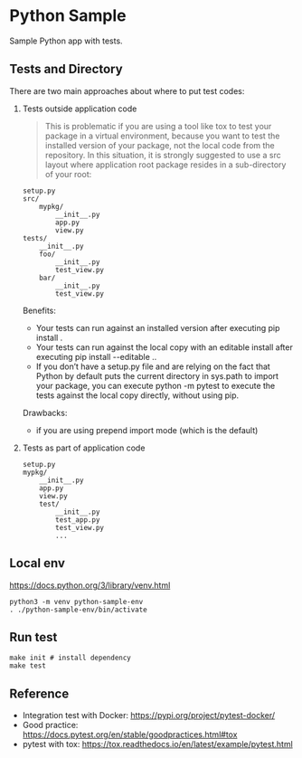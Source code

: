 # Python Sample

Sample Python app with tests.

## Tests and Directory

There are two main approaches about where to put test codes:

1. Tests outside application code

    > This is problematic if you are using a tool like tox to test your package in a virtual environment, because you want to test the installed version of your package, not the local code from the repository.
    > In this situation, it is strongly suggested to use a src layout where application root package resides in a sub-directory of your root:

    ```
    setup.py
    src/
        mypkg/
            __init__.py
            app.py
            view.py
    tests/
        __init__.py
        foo/
            __init__.py
            test_view.py
        bar/
            __init__.py
            test_view.py
    ```

    Benefits:
    - Your tests can run against an installed version after executing pip install .
    - Your tests can run against the local copy with an editable install after executing pip install --editable ..
    - If you don’t have a setup.py file and are relying on the fact that Python by default puts the current directory in sys.path to import your package, you can execute python -m pytest to execute the tests against the local copy directly, without using pip.

    Drawbacks:
    - if you are using prepend import mode (which is the default)

1. Tests as part of application code


    ```
    setup.py
    mypkg/
        __init__.py
        app.py
        view.py
        test/
            __init__.py
            test_app.py
            test_view.py
            ...
    ```

## Local env

https://docs.python.org/3/library/venv.html

```
python3 -m venv python-sample-env
. ./python-sample-env/bin/activate
```

## Run test

```
make init # install dependency
make test
```

## Reference

- Integration test with Docker: https://pypi.org/project/pytest-docker/
- Good practice: https://docs.pytest.org/en/stable/goodpractices.html#tox
- pytest with tox: https://tox.readthedocs.io/en/latest/example/pytest.html
